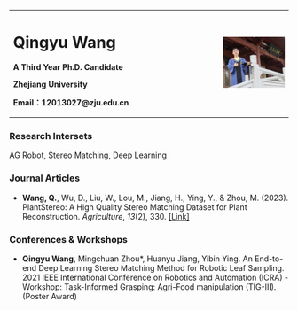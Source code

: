 <div>
<table border="0">
  <tr>
    <td width="75%">
      <h1>Qingyu Wang</h1>
      <p><b>A Third Year Ph.D. Candidate</b></p>
      <p><b>Zhejiang University</b></p>
      <p><b>Email：12013027@zju.edu.cn</b></p>
    </td>
    <td width="25%">
      <img src="/1.jpg" width="100%">
    </td>
  </tr>
</table>
</div>




### Research Intersets
AG Robot, Stereo Matching, Deep Learning

### Journal Articles
 * **Wang, Q.**, Wu, D., Liu, W., Lou, M., Jiang, H., Ying, Y., & Zhou, M. (2023). PlantStereo: A High Quality Stereo Matching Dataset for Plant Reconstruction. *Agriculture*, *13*(2), 330. [[Link]](https://arxiv.org/abs/2111.15192)


### Conferences & Workshops
 * **Qingyu Wang**, Mingchuan Zhou\*, Huanyu Jiang, Yibin Ying. An End-to-end Deep Learning Stereo Matching Method for Robotic Leaf Sampling. 2021 IEEE International Conference on Robotics and Automation (ICRA) - Workshop: Task-Informed Grasping: Agri-Food manipulation (TIG-III). (Poster Award)
